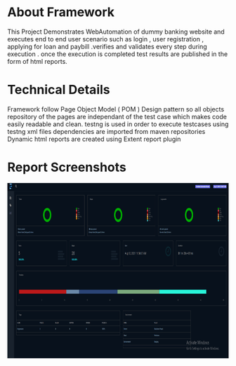 # About Framework

This Project Demonstrates WebAutomation of dummy banking website and executes end to end user scenario such as login , user registration , applying for loan and paybill .verifies and validates every step during execution . once the execution is completed test results are published in the form of html reports.

# Technical Details

Framework follow Page Object Model ( POM ) Design pattern so all objects repository of the pages are independant of the test case which makes code easily readable and clean.
testng is used in order to execute testcases using testng xml files
dependencies are imported from maven repositories
Dynamic html reports are created using Extent report plugin

# Report Screenshots

<img src="https://github.com/bughunter7/HybridFramework/blob/master/Dashboard.PNG" height="400px" width="600px" alt="QA SHUBHAM" align="center">
